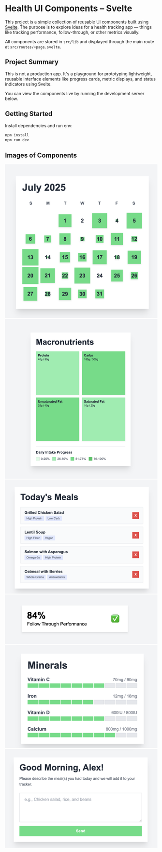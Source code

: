 # Health UI Components – Svelte

This project is a simple collection of reusable UI components built using [Svelte](https://svelte.dev/). The purpose is to explore ideas for a health tracking app — things like tracking performance, follow-through, or other metrics visually.

All components are stored in `src/lib` and displayed through the main route at `src/routes/+page.svelte`.

## Project Summary

This is not a production app. It's a playground for prototyping lightweight, reusable interface elements like progress cards, metric displays, and status indicators using Svelte.

You can view the components live by running the development server below.

## Getting Started

Install dependencies and run env:

```sh
npm install
npm run dev
```

## Images of Components

![Screenshot of calendar component](./images/calendar.png)
![Screenshot of macro info component](./images/macro.png)
![Screenshot of general info component](./images/MealList.png)
![Screenshot of general info component](./images/Info.png)
![Screenshot of minerals info component](./images/Minerals.png)
![Screenshot of general info component](./images/Input.png)
